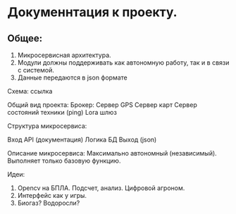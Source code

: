 # Докуменнтация к проекту.

## Общее:

1) Микросервисная архитектура.
2) Модули должны поддерживать как автономную работу, так и в связи с системой.
3) Данные передаются в json формате

Схема: ссылка

Общий вид проекта:
Брокер:
    Сервер GPS
    Сервер карт
    Сервер состояний техники (ping)
    Lora шлюз

Структура микросервиса:

Вход
API (документация)
Логика
БД
Выход (json)

Описание микросервиса:
Максимально автономный (независимый). Выполняет только базовую функцию.


Идеи:
1) Оpencv на БПЛА. Подсчет, анализ. Цифровой агроном.
2) Интерфейс как у игры.
3) Биогаз? Водоросли?